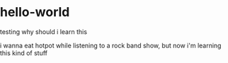 # hello-world
testing
why should i learn this

i wanna eat hotpot while listening to a rock band show, but now i'm learning this kind of stuff

<!DOCTYPE html>
<html>
<head>
<meta name="viewport"></meta>
<title>new column-2 - Google Fusion Tables</title>
<style type="text/css">
html, body, #googft-mapCanvas {
  height: 300px;
  margin: 0;
  padding: 0;
  width: 500px;
}
</style>

<script type="text/javascript" src="https://maps.google.com/maps/api/js?v=3"></script>

<script type="text/javascript">
  function initialize() {
    google.maps.visualRefresh = true;
    var isMobile = (navigator.userAgent.toLowerCase().indexOf('android') > -1) ||
      (navigator.userAgent.match(/(iPod|iPhone|iPad|BlackBerry|Windows Phone|iemobile)/));
    if (isMobile) {
      var viewport = document.querySelector("meta[name=viewport]");
      viewport.setAttribute('content', 'initial-scale=1.0, user-scalable=no');
    }
    var mapDiv = document.getElementById('googft-mapCanvas');
    mapDiv.style.width = isMobile ? '100%' : '500px';
    mapDiv.style.height = isMobile ? '100%' : '300px';
    var map = new google.maps.Map(mapDiv, {
      center: new google.maps.LatLng(37.75843044357231, -122.39745367431647),
      zoom: 12,
      mapTypeId: google.maps.MapTypeId.ROADMAP
    });
    map.controls[google.maps.ControlPosition.RIGHT_BOTTOM].push(document.getElementById('googft-legend-open'));
    map.controls[google.maps.ControlPosition.RIGHT_BOTTOM].push(document.getElementById('googft-legend'));

    layer = new google.maps.FusionTablesLayer({
      map: map,
      heatmap: { enabled: false },
      query: {
        select: "col8",
        from: "1YIURmgXVjG_TtcmITEH8S_Qzwa2AnhUbIoeAzq6c",
        where: ""
      },
      options: {
        styleId: 2,
        templateId: 2
      }
    });

    if (isMobile) {
      var legend = document.getElementById('googft-legend');
      var legendOpenButton = document.getElementById('googft-legend-open');
      var legendCloseButton = document.getElementById('googft-legend-close');
      legend.style.display = 'none';
      legendOpenButton.style.display = 'block';
      legendCloseButton.style.display = 'block';
      legendOpenButton.onclick = function() {
        legend.style.display = 'block';
        legendOpenButton.style.display = 'none';
      }
      legendCloseButton.onclick = function() {
        legend.style.display = 'none';
        legendOpenButton.style.display = 'block';
      }
    }
  }

  google.maps.event.addDomListener(window, 'load', initialize);
</script>
</head>

<body>
  <div id="googft-mapCanvas"></div>
</body>
</html>
